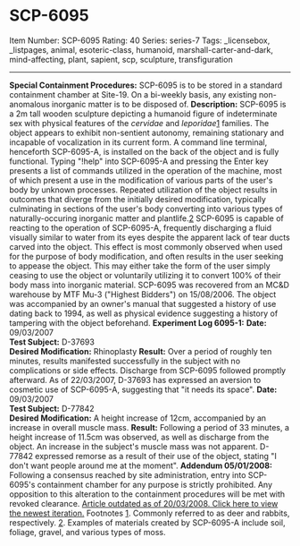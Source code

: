 # SCP-6095
Item Number: SCP-6095
Rating: 40
Series: series-7
Tags: _licensebox, _listpages, animal, esoteric-class, humanoid, marshall-carter-and-dark, mind-affecting, plant, sapient, scp, sculpture, transfiguration

---

**Special Containment Procedures:** SCP-6095 is to be stored in a standard containment chamber at Site-19. On a bi-weekly basis, any existing non-anomalous inorganic matter is to be disposed of.
**Description:** SCP-6095 is a 2m tall wooden sculpture depicting a humanoid figure of indeterminate sex with physical features of the _cervidae_ and _leporidae_[1](javascript:;) families. The object appears to exhibit non-sentient autonomy, remaining stationary and incapable of vocalization in its current form. A command line terminal, henceforth SCP-6095-A, is installed on the back of the object and is fully functional.
Typing "!help" into SCP-6095-A and pressing the Enter key presents a list of commands utilized in the operation of the machine, most of which present a use in the modification of various parts of the user's body by unknown processes. Repeated utilization of the object results in outcomes that diverge from the initially desired modification, typically culminating in sections of the user's body converting into various types of naturally-occuring inorganic matter and plantlife.[2](javascript:;)
SCP-6095 is capable of reacting to the operation of SCP-6095-A, frequently discharging a fluid visually similar to water from its eyes despite the apparent lack of tear ducts carved into the object. This effect is most commonly observed when used for the purpose of body modification, and often results in the user seeking to appease the object. This may either take the form of the user simply ceasing to use the object or voluntarily utilizing it to convert 100% of their body mass into inorganic material.
SCP-6095 was recovered from an MC&D warehouse by MTF Mu-3 ("Highest Bidders") on 15/08/2006. The object was accompanied by an owner's manual that suggested a history of use dating back to 1994, as well as physical evidence suggesting a history of tampering with the object beforehand.
**Experiment Log 6095-1:**
**Date:** 09/03/2007  
**Test Subject:** D-37693  
**Desired Modification:** Rhinoplasty
**Result:** Over a period of roughly ten minutes, results manifested successfully in the subject with no complications or side effects. Discharge from SCP-6095 followed promptly afterward. As of 22/03/2007, D-37693 has expressed an aversion to cosmetic use of SCP-6095-A, suggesting that "it needs its space".
**Date:** 09/03/2007  
**Test Subject:** D-77842  
**Desired Modification:** A height increase of 12cm, accompanied by an increase in overall muscle mass.
**Result:** Following a period of 33 minutes, a height increase of 11.5cm was observed, as well as discharge from the object. An increase in the subject's muscle mass was not apparent. D-77842 expressed remorse as a result of their use of the object, stating "I don't want people around me at the moment".
**Addendum 05/01/2008:** Following a consensus reached by site administration, entry into SCP-6095's containment chamber for any purpose is strictly prohibited. Any opposition to this alteration to the containment procedures will be met with revoked clearance.
[Article outdated as of 20/03/2008. Click here to view the newest iteration.](https://scp-wiki.wikidot.com/scp-6095/offset/1)
Footnotes
[1](javascript:;). Commonly referred to as deer and rabbits, respectively.
[2](javascript:;). Examples of materials created by SCP-6095-A include soil, foliage, gravel, and various types of moss.